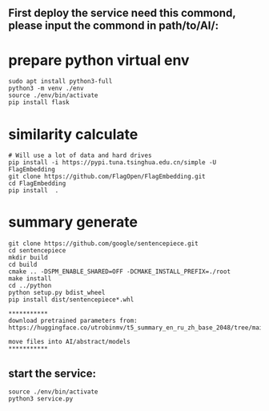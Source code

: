 ## First deploy the service need this commond, please input the commond in path/to/AI/:

# prepare python virtual env
    sudo apt install python3-full
    python3 -m venv ./env
    source ./env/bin/activate
    pip install flask

# similarity calculate
    # Will use a lot of data and hard drives
    pip install -i https://pypi.tuna.tsinghua.edu.cn/simple -U FlagEmbedding
    git clone https://github.com/FlagOpen/FlagEmbedding.git
    cd FlagEmbedding
    pip install  .

# summary generate
    git clone https://github.com/google/sentencepiece.git 
    cd sentencepiece
    mkdir build
    cd build
    cmake .. -DSPM_ENABLE_SHARED=OFF -DCMAKE_INSTALL_PREFIX=./root
    make install
    cd ../python
    python setup.py bdist_wheel
    pip install dist/sentencepiece*.whl

    ***********
    download pretrained parameters from:
    https://huggingface.co/utrobinmv/t5_summary_en_ru_zh_base_2048/tree/main
    
    move files into AI/abstract/models
    ***********

## start the service:
    source ./env/bin/activate
    python3 service.py
